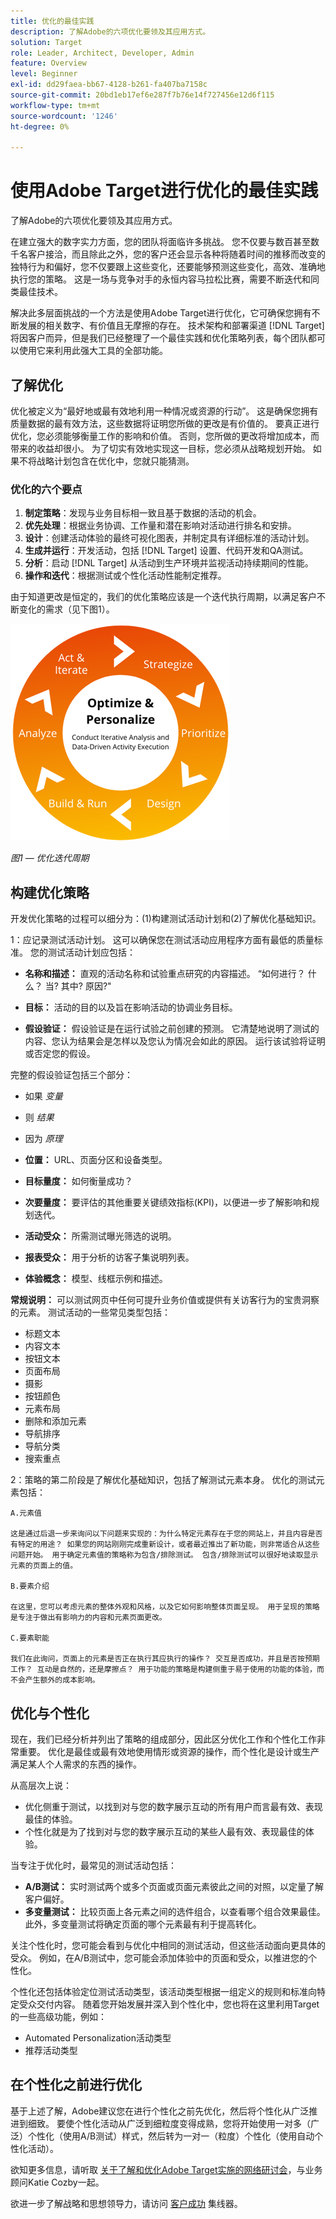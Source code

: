 ```yaml
---
title: 优化的最佳实践
description: 了解Adobe的六项优化要领及其应用方式。
solution: Target
role: Leader, Architect, Developer, Admin
feature: Overview
level: Beginner
exl-id: dd29faea-bb67-4128-b261-fa407ba7158c
source-git-commit: 20bd1eb17ef6e287f7b76e14f727456e12d6f115
workflow-type: tm+mt
source-wordcount: '1246'
ht-degree: 0%

---
```


# 使用Adobe Target进行优化的最佳实践

了解Adobe的六项优化要领及其应用方式。

在建立强大的数字实力方面，您的团队将面临许多挑战。 您不仅要与数百甚至数千名客户接洽，而且除此之外，您的客户还会显示各种将随着时间的推移而改变的独特行为和偏好，您不仅要跟上这些变化，还要能够预测这些变化，高效、准确地执行您的策略。 这是一场与竞争对手的永恒内容马拉松比赛，需要不断迭代和同类最佳技术。

解决此多层面挑战的一个方法是使用Adobe Target进行优化，它可确保您拥有不断发展的相关数字、有价值且无摩擦的存在。 技术架构和部署渠道 [!DNL Target] 将因客户而异，但是我们已经整理了一个最佳实践和优化策略列表，每个团队都可以使用它来利用此强大工具的全部功能。

## 了解优化

优化被定义为“最好地或最有效地利用一种情况或资源的行动”。 这是确保您拥有质量数据的最有效方法，这些数据将证明您所做的更改是有价值的。 要真正进行优化，您必须能够衡量工作的影响和价值。 否则，您所做的更改将增加成本，而带来的收益却很小。 为了切实有效地实现这一目标，您必须从战略规划开始。 如果不将战略计划包含在优化中，您就只能猜测。

### 优化的六个要点

1. **制定策略**：发现与业务目标相一致且基于数据的活动的机会。
1. **优先处理**：根据业务协调、工作量和潜在影响对活动进行排名和安排。
1. **设计**：创建活动体验的最终可视化图表，并制定具有详细标准的活动计划。
1. **生成并运行**：开发活动，包括 [!DNL Target] 设置、代码开发和QA测试。
1. **分析**：启动 [!DNL Target] 从活动到生产环境并监视活动持续期间的性能。
1. **操作和迭代**：根据测试或个性化活动性能制定推荐。

由于知道更改是恒定的，我们的优化策略应该是一个迭代执行周期，以满足客户不断变化的需求（见下图1）。

![优化和个性化](assets/optimize-and-personalize.png)

_图1 — 优化迭代周期_

## 构建优化策略

开发优化策略的过程可以细分为：(1)构建测试活动计划和(2)了解优化基础知识。

1：应记录测试活动计划。 这可以确保您在测试活动应用程序方面有最低的质量标准。 您的测试活动计划应包括：

* **名称和描述：** 直观的活动名称和试验重点研究的内容描述。 “如何进行？ 什么？ 当? 其中? 原因?&quot;

* **目标：** 活动的目的以及旨在影响活动的协调业务目标。

* **假设验证：** 假设验证是在运行试验之前创建的预测。 它清楚地说明了测试的内容、您认为结果会是怎样以及您认为情况会如此的原因。 运行该试验将证明或否定您的假设。

完整的假设验证包括三个部分：

* 如果 _变量_
* 则 _结果_
* 因为 _原理_

* **位置：** URL、页面分区和设备类型。
* **目标量度：** 如何衡量成功？
* **次要量度：** 要评估的其他重要关键绩效指标(KPI)，以便进一步了解影响和规划迭代。
* **活动受众：** 所需测试曝光筛选的说明。
* **报表受众：** 用于分析的访客子集说明列表。
* **体验概念：** 模型、线框示例和描述。

**常规说明：** 可以测试网页中任何可提升业务价值或提供有关访客行为的宝贵洞察的元素。 测试活动的一些常见类型包括：

* 标题文本
* 内容文本
* 按钮文本
* 页面布局
* 摄影
* 按钮颜色
* 元素布局
* 删除和添加元素
* 导航排序
* 导航分类
* 搜索重点

2：策略的第二阶段是了解优化基础知识，包括了解测试元素本身。 优化的测试元素包括：

    A.元素值
    
    这是通过后退一步来询问以下问题来实现的：为什么特定元素存在于您的网站上，并且内容是否有特定的用途？ 如果您的网站刚刚完成重新设计，或者最近推出了新功能，则非常适合从这些问题开始。 用于确定元素值的策略称为包含/排除测试。 包含/排除测试可以很好地读取显示元素的页面上的值。
    
    B.要素介绍
    
    在这里，您可以考虑元素的整体外观和风格，以及它如何影响整体页面呈现。 用于呈现的策略是专注于做出有影响力的内容和元素页面更改。
    
    C.要素职能
    
    我们在此询问，页面上的元素是否正在执行其应执行的操作？ 交互是否成功，并且是否按预期工作？ 互动是自然的，还是摩擦点？ 用于功能的策略是构建侧重于易于使用的功能的体验，而不会产生额外的成本影响。

## 优化与个性化

现在，我们已经分析并列出了策略的组成部分，因此区分优化工作和个性化工作非常重要。 优化是最佳或最有效地使用情形或资源的操作，而个性化是设计或生产满足某人个人需求的东西的操作。

从高层次上说：

* 优化侧重于测试，以找到对与您的数字展示互动的所有用户而言最有效、表现最佳的体验。
* 个性化就是为了找到对与您的数字展示互动的某些人最有效、表现最佳的体验。

当专注于优化时，最常见的测试活动包括：

* **A/B测试：** 实时测试两个或多个页面或页面元素彼此之间的对照，以定量了解客户偏好。
* **多变量测试：** 比较页面上各元素之间的选件组合，以查看哪个组合效果最佳。 此外，多变量测试将确定页面的哪个元素最有利于提高转化。

关注个性化时，您可能会看到与优化中相同的测试活动，但这些活动面向更具体的受众。 例如，在A/B测试中，您可能会添加体验中的页面和受众，以推进您的个性化。

个性化还包括体验定位测试活动类型，该活动类型根据一组定义的规则和标准向特定受众交付内容。 随着您开始发展并深入到个性化中，您也将在这里利用Target的一些高级功能，例如：

* Automated Personalization活动类型
* 推荐活动类型

## 在个性化之前进行优化

基于上述了解，Adobe建议您在进行个性化之前先优化，然后将个性化从广泛推进到细致。 要使个性化活动从广泛到细粒度变得成熟，您将开始使用一对多（广泛）个性化（使用A/B测试）样式，然后转为一对一（粒度）个性化（使用自动个性化活动）。

欲知更多信息，请听取 [关于了解和优化Adobe Target实施的网络研讨会](https://adobecustomersuccess.adobeconnect.com/pkfafpzd9yarmp4/)，与业务顾问Katie Cozby一起。

欲进一步了解战略和思想领导力，请访问 [客户成功](https://experienceleague.adobe.com/docs/customer-success/customer-success/overview.html) 集线器。
